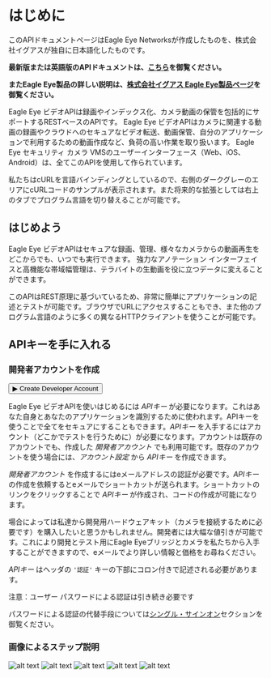 # はじめに

このAPIドキュメントページはEagle Eye Networksが作成したものを、株式会社イグアスが独自に日本語化したものです。

**最新版または英語版のAPIドキュメントは、[こちら](http://www.eagleeyenetworks.com/cloud-video-surveillance-API/)を御覧ください。**

**またEagle Eye製品の詳しい説明は、[株式会社イグアス Eagle Eye製品ページ](http://www.iguazu-eagleeye.jp/)を御覧ください。**

Eagle Eye ビデオAPIは録画やインデックス化、カメラ動画の保管を包括的にサポートするRESTベースのAPIです。
Eagle Eye ビデオAPIはカメラに関連する動画の録画やクラウドへのセキュアなビデオ転送、動画保管、自分のアプリケーションで利用するための動画作成など、負荷の高い作業を取り扱います。
Eagle Eye セキュリティ カメラ VMSのユーザーインターフェース（Web、iOS、Android）は、全てこのAPIを使用して作られています。

私たちはcURLを言語バインディングとしているので、右側のダークグレーのエリアにcURLコードのサンプルが表示されます。また将来的な拡張としては右上のタブでプログラム言語を切り替えることが可能です。

<!--===================================================================-->
## はじめよう
<!--===================================================================-->

Eagle Eye ビデオAPIはセキュアな録画、管理、様々なカメラからの動画再生をどこからでも、いつでも実行できます。
強力なアノテーション インターフェイスと高機能な帯域幅管理は、テラバイトの生動画を役に立つデータに変えることができます。

このAPIはREST原理に基づいているため、非常に簡単にアプリケーションの記述とテストが可能です。ブラウザでURLにアクセスすることもでき、また他のプログラム言語のように多くの異なるHTTPクライアントを使うことが可能です。

<!--===================================================================-->
## APIキーを手に入れる
<!--===================================================================-->

### 開発者アカウントを作成
<aside><form action="https://login.eagleeyenetworks.com/api_signup.html"><button>&#9654; Create Developer Account</button></form></aside>

Eagle Eye ビデオAPIを使いはじめるには *APIキー* が必要になります。これはあなた自身とあなたのアプリケーションを識別するために使われます。APIキーを使うことで全てをセキュアにすることもできます。*APIキー* を入手するにはアカウント（どこかでテストを行うために）が必要になります。アカウントは既存のアカウントでも、作成した *開発者アカウント* でも利用可能です。既存のアカウントを使う場合には、*アカウント設定* から *APIキー* を作成できます。

*開発者アカウント* を作成するにはeメールアドレスの認証が必要です。*APIキー* の作成を依頼するとeメールでショートカットが送られます。ショートカットのリンクをクリックすることで *APIキー* が作成され、コードの作成が可能になります。

場合によっては私達から開発用ハードウェアキット（カメラを接続するために必要です）を購入したいと思うかもしれません。開発者には大幅な値引きが可能です。これにより開発とテスト用にEagle Eyeブリッジとカメラを私たちから入手することができますので、eメールでより詳しい情報と価格をお尋ねください。

<!-- TODO: Maybe provide a contact email address for the sales department -->

*APIキー* はヘッダの `'認証'` キーの下部にコロン付きで記述される必要があります。

<aside class="notice">注意：ユーザー パスワードによる認証は引き続き必要です</aside>

パスワードによる認証の代替手段については[シングル・サインオン](#single-sign-on)セクションを御覧ください。

### 画像によるステップ説明

![alt text](introduction/apikey_1.png "Step 1")
![alt text](introduction/apikey_2.png "Step 2")
![alt text](introduction/apikey_3.png "Step 3")
![alt text](introduction/apikey_4.png "Step 4")
![alt text](introduction/apikey_5.png "Step 5")
